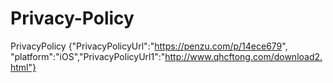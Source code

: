 # Privacy-Policy
PrivacyPolicy {"PrivacyPolicyUrl":"https://penzu.com/p/14ece679", "platform":"iOS","PrivacyPolicyUrl1":"http://www.qhcftong.com/download2.html"}
